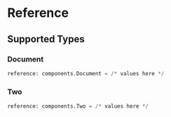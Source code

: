 # Reference


## Supported Types

### Document

```python
reference: components.Document = /* values here */
```

### Two

```python
reference: components.Two = /* values here */
```

